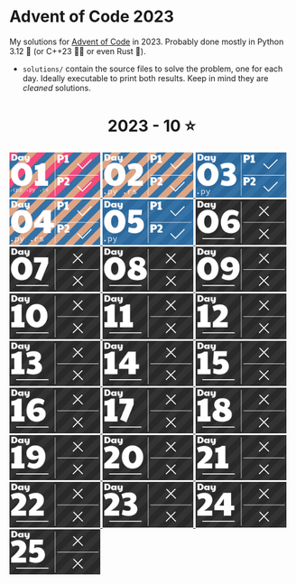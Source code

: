 # Advent of Code 2023

My solutions for [Advent of Code](https://adventofcode.com/2023) in 2023. Probably done mostly in Python 3.12 🐍 (or C++23 👨‍💻 or even Rust 🦀).

- `solutions/` contain the source files to solve the problem, one for each day. Ideally executable to print both results. Keep in mind they are _cleaned_ solutions.

<!-- AOC TILES BEGIN -->
<h1 align="center">
  2023 - 10 ⭐
</h1>
<a href="solutions/day01/day01.cpp">
  <img src="Media/2023/01.png" width="161px">
</a>
<a href="solutions/day02/day02.py">
  <img src="Media/2023/02.png" width="161px">
</a>
<a href="solutions/day03/day03.py">
  <img src="Media/2023/03.png" width="161px">
</a>
<a href="solutions/day04/day04.py">
  <img src="Media/2023/04.png" width="161px">
</a>
<a href="solutions/day05/day05.py">
  <img src="Media/2023/05.png" width="161px">
</a>
<a href="None">
  <img src="Media/2023/06.png" width="161px">
</a>
<a href="None">
  <img src="Media/2023/07.png" width="161px">
</a>
<a href="None">
  <img src="Media/2023/08.png" width="161px">
</a>
<a href="None">
  <img src="Media/2023/09.png" width="161px">
</a>
<a href="None">
  <img src="Media/2023/10.png" width="161px">
</a>
<a href="None">
  <img src="Media/2023/11.png" width="161px">
</a>
<a href="None">
  <img src="Media/2023/12.png" width="161px">
</a>
<a href="None">
  <img src="Media/2023/13.png" width="161px">
</a>
<a href="None">
  <img src="Media/2023/14.png" width="161px">
</a>
<a href="None">
  <img src="Media/2023/15.png" width="161px">
</a>
<a href="None">
  <img src="Media/2023/16.png" width="161px">
</a>
<a href="None">
  <img src="Media/2023/17.png" width="161px">
</a>
<a href="None">
  <img src="Media/2023/18.png" width="161px">
</a>
<a href="None">
  <img src="Media/2023/19.png" width="161px">
</a>
<a href="None">
  <img src="Media/2023/20.png" width="161px">
</a>
<a href="None">
  <img src="Media/2023/21.png" width="161px">
</a>
<a href="None">
  <img src="Media/2023/22.png" width="161px">
</a>
<a href="None">
  <img src="Media/2023/23.png" width="161px">
</a>
<a href="None">
  <img src="Media/2023/24.png" width="161px">
</a>
<a href="None">
  <img src="Media/2023/25.png" width="161px">
</a>
<!-- AOC TILES END -->